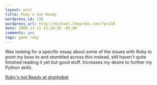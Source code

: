 ```yaml
--- 
layout: post
title: Ruby's not Ready
wordpress_id: 138
wordpress_url: http://michael.thegrebs.com/?p=138
date: 2008-11-11 23:28:20 -05:00
comments: yes
tags: geek ruby
---
```

Was looking for a specific essay about some of the issues with Ruby to point my boss to and stumbled across this instead, still haven't quite finished reading it yet but good stuff.  Increases my desire to further my Python skillz.

<a href="http://glyphobet.net/blog/essay/228">Ruby's not Ready at glyphobet</a>
